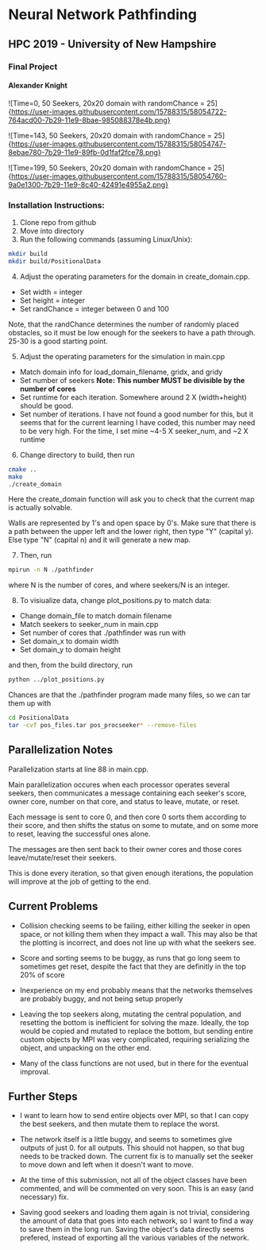 # Neural Network Pathfinding
## HPC 2019 - University of New Hampshire
### Final Project
#### Alexander Knight

![Time=0, 50 Seekers, 20x20 domain with randomChance = 25]{https://user-images.githubusercontent.com/15788315/58054722-764acd00-7b29-11e9-8bae-985088378e4b.png}

![Time=143, 50 Seekers, 20x20 domain with randomChance = 25]{https://user-images.githubusercontent.com/15788315/58054747-8ebae780-7b29-11e9-89fb-0d1faf2fce78.png}

![Time=199, 50 Seekers, 20x20 domain with randomChance = 25]{https://user-images.githubusercontent.com/15788315/58054760-9a0e1300-7b29-11e9-8c40-42491e4955a2.png}

### Installation Instructions:

1) Clone repo from github
2) Move into directory
3) Run the following commands (assuming Linux/Unix):

```bash
mkdir build
mkdir build/PositionalData
```

4) Adjust the operating parameters for the domain in create_domain.cpp.
- Set width = integer
- Set height = integer
- Set randChance = integer between 0 and 100

Note, that the randChance determines the number of randomly placed obstacles, so it must be low enough for the seekers to have a path through. 25-30 is a good starting point.

5) Adjust the operating parameters for the simulation in main.cpp
- Match domain info for load_domain_filename, gridx, and gridy
- Set number of seekers **Note: This number MUST be divisible by the number of cores**
- Set runtime for each iteration. Somewhere around 2 X (width+height) should be good.
- Set number of iterations. I have not found a good number for this, but it seems that for the 
	current learning I have coded, this number may need to be very high.
	For the time, I set mine ~4-5 X seeker_num, and ~2 X runtime

6) Change directory to build, then run

```bash
cmake ..
make
./create_domain
```

Here the create_domain function will ask you to check that the current map is actually solvable. 

Walls are represented by 1's and open space by 0's. Make sure that there is a path between the upper left and the lower right, then type "Y" (capital y). Else type "N" (capital n) and it will generate a new map.


7) Then, run

```bash
mpirun -n N ./pathfinder
```

where N is the number of cores, and where seekers/N is an integer.

8) To visiualize data, change plot_positions.py to match data:

- Change domain_file to match domain filename
- Match seekers to seeker_num in main.cpp
- Set number of cores that ./pathfinder was run with
- Set domain_x to domain width
- Set domain_y to domain height

and then, from the build directory, run

```bash
python ../plot_positions.py
```

Chances are that the ./pathfinder program made many files, so we can tar them up with

```bash
cd PositionalData
tar -cvf pos_files.tar pos_procseeker* --remove-files
```

## Parallelization Notes

Parallelization starts at line 88 in main.cpp.

Main parallelization occures when each processor operates several seekers, then communicates a message containing each seeker's score, owner core, number on that core, and status to leave, mutate, or reset.

Each message is sent to core 0, and then core 0 sorts them according to their score, and then shifts the status on some to mutate, and on some more to reset, leaving the successful ones alone.

The messages are then sent back to their owner cores and those cores leave/mutate/reset their seekers.

This is done every iteration, so that given enough iterations, the population will improve at the job of getting to the end.

## Current Problems

- Collision checking seems to be failing, either killing the seeker in open space, or not killing them when they impact a wall.
	This may also be that the plotting is incorrect, and does not line up with what the seekers see.

- Score and sorting seems to be buggy, as runs that go long seem to sometimes get reset, despite the fact that they are definitly in the top 20% of score

- Inexperience on my end probably means that the networks themselves are probably buggy, and not being setup properly

- Leaving the top seekers along, mutating the central population, and resetting the bottom is inefficient for solving the maze. Ideally, the top would be copied and mutated to replace the bottom, but sending entire custom objects by MPI was very complicated, requiring serializing the object, and unpacking on the other end.

- Many of the class functions are not used, but in there for the eventual improval.

 
## Further Steps

- I want to learn how to send entire objects over MPI, so that I can copy the best seekers, and then mutate them to replace the worst.

- The network itself is a little buggy, and seems to sometimes give outputs of just 0. for all outputs. This should not happen, so that bug needs to be tracked down. The current fix is to manually set the seeker to move down and left when it doesn't want to move. 

- At the time of this submission, not all of the object classes have been commented, and will be commented on very soon. This is an easy (and necessary) fix.

- Saving good seekers and loading them again is not trivial, considering the amount of data that goes into each network, so I want to find a way to save them in the long run. Saving the object's data directly seems prefered, instead of exporting all the various variables of the network.

